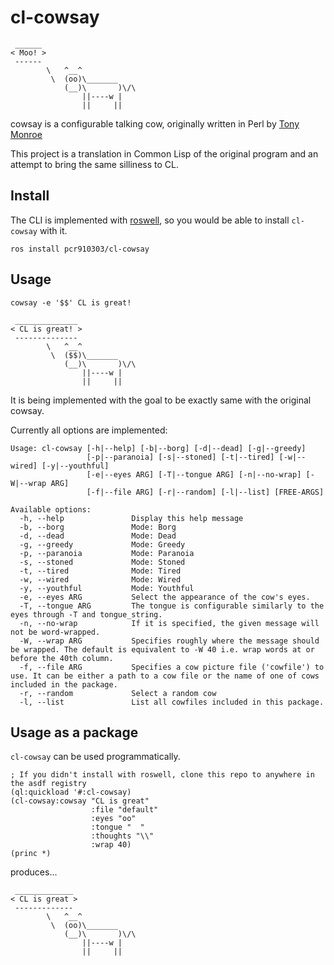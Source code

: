 # cl-cowsay

```
 ______
< Moo! >
 ------
        \   ^__^
         \  (oo)\_______
            (__)\       )\/\
                ||----w |
                ||     ||
```

cowsay is a configurable talking cow, originally written in Perl by [Tony Monroe](https://github.com/tnalpgge/rank-amateur-cowsay)

This project is a translation in Common Lisp of the original program and an attempt to bring the same silliness to CL.

## Install

The CLI is implemented with [roswell](https://github.com/roswell/roswell), so you would be able to install `cl-cowsay` with it.

``` shell
ros install pcr910303/cl-cowsay
```

## Usage

``` shell
cowsay -e '$$' CL is great!
```

```
 ______________
< CL is great! >
 --------------
        \   ^__^
         \  ($$)\_______
            (__)\       )\/\
                ||----w |
                ||     ||
```

It is being implemented with the goal to be exactly same with the original cowsay.

Currently all options are implemented:

```
Usage: cl-cowsay [-h|--help] [-b|--borg] [-d|--dead] [-g|--greedy]
                 [-p|--paranoia] [-s|--stoned] [-t|--tired] [-w|--wired] [-y|--youthful]
                 [-e|--eyes ARG] [-T|--tongue ARG] [-n|--no-wrap] [-W|--wrap ARG]
                 [-f|--file ARG] [-r|--random] [-l|--list] [FREE-ARGS]

Available options:
  -h, --help               Display this help message
  -b, --borg               Mode: Borg
  -d, --dead               Mode: Dead
  -g, --greedy             Mode: Greedy
  -p, --paranoia           Mode: Paranoia
  -s, --stoned             Mode: Stoned
  -t, --tired              Mode: Tired
  -w, --wired              Mode: Wired
  -y, --youthful           Mode: Youthful
  -e, --eyes ARG           Select the appearance of the cow's eyes.
  -T, --tongue ARG         The tongue is configurable similarly to the eyes through -T and tongue_string.
  -n, --no-wrap            If it is specified, the given message will not be word-wrapped.
  -W, --wrap ARG           Specifies roughly where the message should be wrapped. The default is equivalent to -W 40 i.e. wrap words at or before the 40th column.
  -f, --file ARG           Specifies a cow picture file ('cowfile') to use. It can be either a path to a cow file or the name of one of cows included in the package.
  -r, --random             Select a random cow
  -l, --list               List all cowfiles included in this package.
```

## Usage as a package

`cl-cowsay` can be used programmatically.

```
; If you didn't install with roswell, clone this repo to anywhere in the asdf registry
(ql:quickload '#:cl-cowsay)
(cl-cowsay:cowsay "CL is great"
                  :file "default"
                  :eyes "oo"
                  :tongue "  "
                  :thoughts "\\"
                  :wrap 40)
(princ *)
```

produces...

```
 _____________
< CL is great >
 -------------
        \   ^__^
         \  (oo)\_______
            (__)\       )\/\
                ||----w |
                ||     ||
```

